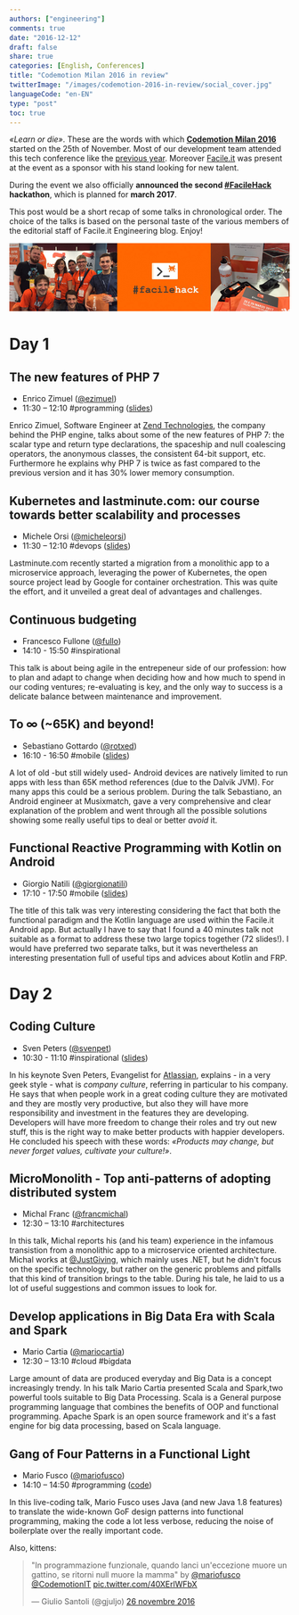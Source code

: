 ```yaml
---
authors: ["engineering"]
comments: true
date: "2016-12-12"
draft: false
share: true
categories: [English, Conferences]
title: "Codemotion Milan 2016 in review"
twitterImage: "/images/codemotion-2016-in-review/social_cover.jpg"
languageCode: "en-EN"
type: "post"
toc: true
---
```


*«Learn or die»*. These are the words with which [**Codemotion Milan 2016**](http://milan2016.codemotionworld.com/) started on the 25th of November. Most of our development team attended this tech conference like the [previous year](http://engineering.facile.it/blog/ita/facile-it-devs-codemotion-milan-2015/). Moreover [Facile.it](http://www.facile.it) was present at the event as a sponsor with his stand looking for new talent.

During the event we also officially **announced the second [#FacileHack](http://hackathon.facile.it/) hackathon**, which is planned for **march 2017**.

This post would be a short recap of some talks in chronological order. The choice of the talks is based on the personal taste of the various members of the editorial staff of Facile.it Engineering blog. Enjoy!

![A part of Facile Dev Team](/images/codemotion-2016-in-review/codemotion_2016.jpg)

# Day 1

## The new features of PHP 7
 * Enrico Zimuel ([@ezimuel](https://twitter.com/ezimuel))
 * 11:30 – 12:10 #programming ([slides](http://zimuel.it/slides/codemotion2016/))

Enrico Zimuel, Software Engineer at [Zend Technologies](http://www.zend.com/), the company behind the PHP engine, talks about some of the new features of PHP 7: the scalar type and return type declarations, the spaceship and null coalescing operators, the anonymous classes, the consistent 64-bit support, etc. Furthermore he explains why PHP 7 is twice as fast compared to the previous version and it has 30% lower memory consumption.

## Kubernetes and lastminute.com: our course towards better scalability and processes
 * Michele Orsi ([@micheleorsi](https://twitter.com/micheleorsi))
 * 11:30 – 12:10 #devops ([slides](http://www.slideshare.net/micheleorsi/kubernetes-and-lastminutecom-our-course-towards-better-scalability-and-processes))

Lastminute.com recently started a migration from a monolithic app to a microservice approach, leveraging the power of Kubernetes, the open source project lead by Google for container orchestration. This was quite the effort, and it unveiled a great deal of advantages and challenges.

## Continuous budgeting
 * Francesco Fullone ([@fullo](https://twitter.com/fullo))
 * 14:10 - 15:50 #inspirational
 
This talk is about being agile in the entrepeneur side of our profession: how to plan and adapt to change when deciding how and how much to spend in our coding ventures; re-evaluating is key, and the only way to success is a delicate balance between maintenance and improvement.

## To ∞ (~65K) and beyond!
 * Sebastiano Gottardo ([@rotxed](https://twitter.com/rotxed))
 * 16:10 - 16:50 #mobile ([slides](https://speakerdeck.com/dextor/to-65k-and-beyond))

A lot of old -but still widely used- Android devices are natively limited to run apps with less than 65K method references (due to the Dalvik JVM). For many apps this could be a serious problem. During the talk Sebastiano, an Android engineer at Musixmatch, gave a very comprehensive and clear explanation of the problem and went through all the possible solutions showing some really useful tips to deal or better *avoid* it.

## Functional Reactive Programming with Kotlin on Android
 * Giorgio Natili ([@giorgionatili](https://twitter.com/giorgionatili))
 * 17:10 - 17:50 #mobile ([slides](https://drive.google.com/file/d/0BxCm4NRlzb3PWjNNaG1KS0Utckk/view))

The title of this talk was very interesting considering the fact that both the functional paradigm and the Kotlin language are used within the Facile.it Android app. But actually I have to say that I found a 40 minutes talk not suitable as a format to address these two large topics together (72 slides!). I would have preferred two separate talks, but it was nevertheless an interesting presentation full of useful tips and advices about Kotlin and FRP.

# Day 2

## Coding Culture
 * Sven Peters ([@svenpet](https://twitter.com/svenpet))
 * 10:30 - 11:10 #inspirational ([slides](http://www.slideshare.net/svenpeters/coding-culture))

In his keynote Sven Peters, Evangelist for [Atlassian](https://www.atlassian.com/), explains - in a very geek style - what is *company culture*, referring in particular to his company. He says that when people work in a great coding culture they are motivated and they are mostly very productive, but also they will have more responsibility and investment in the features they are developing. Developers will have more freedom to change their roles and try out new stuff, this is the right way to make better products with happier developers. He concluded his speech with these words: *«Products may change, but never forget values, cultivate your culture!»*.

## MicroMonolith - Top anti-patterns of adopting distributed system
 * Michal Franc ([@francmichal](https://twitter.com/francmichal))
 * 12:30 – 13:10 #architectures
 
In this talk, Michal reports his (and his team) experience in the infamous transistion from a monolithic app to a microservice oriented architecture. Michal works at [@JustGiving](https://twitter.com/JustGiving), which mainly uses .NET, but he didn't focus on the specific technology, but rather on the generic problems and pitfalls that this kind of transition brings to the table. During his tale, he laid to us a lot of useful suggestions and common issues to look for.

## Develop applications in Big Data Era with Scala and Spark
 * Mario Cartia ([@mariocartia](https://twitter.com/mariocartia))
 * 12:30 – 13:10 #cloud #bigdata

Large amount of data are produced everyday and Big Data is a concept increasingly trendy. In his talk Mario Cartia presented Scala and Spark,two powerful tools suitable to Big Data Processing.  Scala is a General purpose programming language that combines the benefits of OOP and functional programming. Apache Spark is an open source framework and it's a fast engine for big data processing, based on Scala language.

## Gang of Four Patterns in a Functional Light
 * Mario Fusco ([@mariofusco](https://twitter.com/mariofusco))
 * 14:10 – 14:50 #programming ([code](https://github.com/mariofusco/from-gof-to-lambda))

In this live-coding talk, Mario Fusco uses Java (and new Java 1.8 features) to translate the wide-known GoF design patterns into functional programming, making the code a lot less verbose, reducing the noise of boilerplate over the really important code.

Also, kittens:

<blockquote class="twitter-tweet" data-cards="hidden" data-lang="it"><p lang="it" dir="ltr">&quot;In programmazione funzionale, quando lanci un&#39;eccezione muore un gattino, se ritorni null muore la mamma&quot; by <a href="https://twitter.com/mariofusco">@mariofusco</a> <a href="https://twitter.com/CodemotionIT">@CodemotionIT</a> <a href="https://t.co/40XErlWFbX">pic.twitter.com/40XErlWFbX</a></p>&mdash; Giulio Santoli (@gjuljo) <a href="https://twitter.com/gjuljo/status/802507849494654976">26 novembre 2016</a></blockquote>
<script async src="//platform.twitter.com/widgets.js" charset="utf-8"></script>

